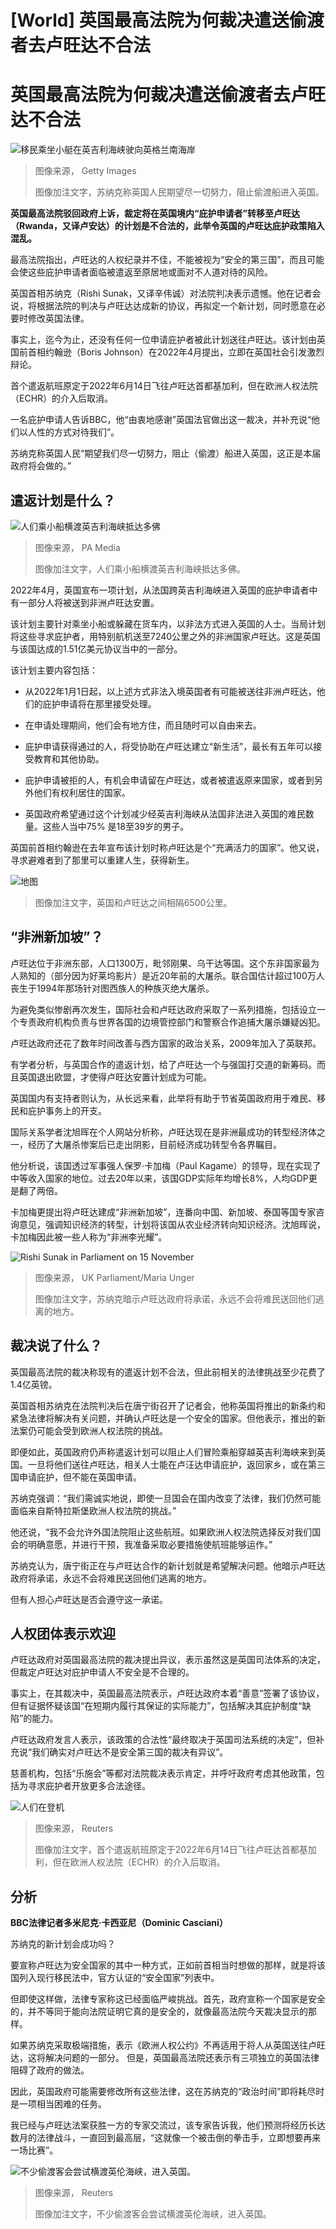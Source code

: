 # [World] 英国最高法院为何裁决遣送偷渡者去卢旺达不合法

#  英国最高法院为何裁决遣送偷渡者去卢旺达不合法


![移民乘坐小艇在英吉利海峡驶向英格兰南海岸](_127992005_migrants-index-gettyimages-1228293226.jpg)

> 图像来源，  Getty Images
>
> 图像加注文字，苏纳克称英国人民期望尽一切努力，阻止偷渡船进入英国。

**英国最高法院驳回政府上诉，裁定将在英国境内“庇护申请者”转移至卢旺达（Rwanda，又译卢安达）的计划是不合法的，此举令英国的卢旺达庇护政策陷入混乱。**

最高法院指出，卢旺达的人权纪录并不佳，不能被视为“安全的第三国”，而且可能会使这些庇护申请者面临被遣返至原居地或面对不人道对待的风险。

英国首相苏纳克（Rishi Sunak，又译辛伟诚）对法院判决表示遗憾。他在记者会说，将根据法院的判决与卢旺达达成新的协议，再拟定一个新计划，同时愿意在必要时修改英国法律。

事实上，迄今为止，还没有任何一位申请庇护者被此计划送往卢旺达。该计划由英国前首相约翰逊（Boris Johnson）在2022年4月提出，立即在英国社会引发激烈辩论。

首个遣返航班原定于2022年6月14日飞往卢旺达首都基加利，但在欧洲人权法院（ECHR）的介入后取消。

一名庇护申请人告诉BBC，他“由衷地感谢”英国法官做出这一裁决，并补充说“他们以人性的方式对待我们”。

苏纳克称英国人民“期望我们尽一切努力，阻止（偷渡）船进入英国，这正是本届政府将会做的。”

##  遣返计划是什么？

![人们乘小船横渡英吉利海峡抵达多佛](_131730627_51af01435124079f833e093ac2b262422bfe6c2642_49_1596_8981000x563.jpg)

> 图像来源，  PA Media
>
> 图像加注文字，人们乘小船横渡英吉利海峡抵达多佛。

2022年4月，英国宣布一项计划，从法国跨英吉利海峡进入英国的庇护申请者中有一部分人将被送到非洲卢旺达安置。

该计划主要针对乘坐小船或躲藏在货车内，以非法方式进入英国的人士。当局计划将这些寻求庇护者，用特别航机送至7240公里之外的非洲国家卢旺达。这是英国与该国达成的1.51亿美元协议当中的一部分。

该计划主要内容包括：

  * 从2022年1月1日起，以上述方式非法入境英国者有可能被送往非洲卢旺达，他们的庇护申请将在那里接受处理。 

  * 在申请处理期间，他们会有地方住，而且随时可以自由来去。 

  * 庇护申请获得通过的人，将受协助在卢旺达建立“新生活”，最长有五年可以接受教育和其他协助。 

  * 庇护申请被拒的人，有机会申请留在卢旺达，或者被遣返原来国家，或者到另外他们有权利居住的国家。 

  * 英国政府希望通过这个计划减少经英吉利海峡从法国非法进入英国的难民数量。这些人当中75% 是18至39岁的男子。 

英国前首相约翰逊在去年宣布该计划时称卢旺达是个“充满活力的国家”。他又说，寻求避难者到了那里可以重建人生，获得新生。

![地图](_131738278_screenshot.png)

> 图像加注文字，英国和卢旺达之间相隔6500公里。

##  “非洲新加坡”？

卢旺达位于非洲东部，人口1300万，毗邻刚果、乌干达等国。这个东非国家最为人熟知的（部分因为好莱坞影片）是近20年前的大屠杀。联合国估计超过100万人丧生于1994年那场针对图西族人的种族灭绝大屠杀。

为避免类似惨剧再次发生，国际社会和卢旺达政府采取了一系列措施，包括设立一个专责政府机构负责与世界各国的边境管控部门和警察合作追捕大屠杀嫌疑凶犯。

卢旺达政府还花了数年时间改善与西方国家的政治关系，2009年加入了英联邦。

有学者分析，与英国合作的遣返计划，给了卢旺达一个与强国打交道的新筹码。而且英国退出欧盟，才使得卢旺达安置计划成为可能。

英国国内有支持者则认为，从长远来看，此举将有助于节省英国政府用于难民、移民和庇护事务上的开支。

国际关系学者沈旭晖在个人网站分析称，卢旺达现在是非洲最成功的转型经济体之一，经历了大屠杀惨案后已走出阴影，目前经济成功转型令各界瞩目。

他分析说，该国透过军事强人保罗·卡加梅（Paul Kagame）的领导，现在实现了中等收入国家的地位。过去20年以来，该国GDP实际年均增长8%，人均GDP更是翻了两倍。

卡加梅更提出将卢旺达建成“非洲新加坡”，连番向中国、新加坡、泰国等国专家咨询意见，强调知识经济的转型，计划将该国从农业经济转向知识经济。沈旭晖说，卡加梅因此被一些人称为“非洲李光耀”。

![Rishi Sunak in Parliament on 15 November](_131733617_ukparliament_mariaunger_39629.jpg)

> 图像来源，  UK Parliament/Maria Unger
>
> 图像加注文字，苏纳克暗示卢旺达政府将承诺，永远不会将难民送回他们逃离的地方。

##  裁决说了什么？

英国最高法院的裁决称现有的遣返计划不合法，但此前相关的法律挑战至少花费了1.4亿英镑。

英国首相苏纳克在法院判决后在唐宁街召开了记者会，他称英国将推出的新条约和紧急法律将解决有关问题，并确认卢旺达是一个安全的国家。但他表示，推出的新法案仍可能会受到欧洲人权法院的挑战。

即便如此，英国政府仍声称遣返计划可以阻止人们冒险乘船穿越英吉利海峡来到英国。一旦将他们送往卢旺达，相关人士能在卢汪达申请庇护，返回家乡，或在第三国申请庇护，但不能在英国申请。

苏纳克强调：“我们需诚实地说，即使一旦国会在国内改变了法律，我们仍然可能面临来自斯特拉斯堡欧洲人权法院的挑战。”

他还说，“我不会允许外国法院阻止这些航班。如果欧洲人权法院选择反对我们国会的明确意愿，并进行干预，我准备采取必要措施使航班能够运作。”

苏纳克认为，唐宁街正在与卢旺达合作的新计划就是希望解决问题。他暗示卢旺达政府将承诺，永远不会将难民送回他们逃离的地方。

但有人担心卢旺达是否会遵守这一承诺。

##  人权团体表示欢迎

卢旺达政府对英国最高法院的裁决提出异议，表示虽然这是英国司法体系的决定，但裁定卢旺达对庇护申请人不安全是不合理的。

事实上，在其裁决中，英国最高法院表示，卢旺达政府本着“善意”签署了该协议，但有证据怀疑该国“在短期内履行其保证的实际能力”，包括解决其庇护制度“缺陷”的能力。

卢旺达政府发言人表示，该政策的合法性“最终取决于英国司法系统的决定”，但补充说“我们确实对卢旺达不是安全第三国的裁决有异议”。

慈善机构，包括“乐施会”等都对法院裁决表示肯定，并呼吁政府考虑其他政策，包括为寻求庇护者开放更多合法途径。

![人们在登机](_131727865_7bcade3f-ff1b-4ddc-a4e6-989985952e36.jpg)

> 图像来源，  Reuters
>
> 图像加注文字，首个遣返航班原定于2022年6月14日飞往卢旺达首都基加利，但在欧洲人权法院（ECHR）的介入后取消。

##  分析

**BBC法律记者多米尼克·卡西亚尼（Dominic Casciani）**

苏纳克的新计划会成功吗？

要宣称卢旺达为安全国家的其中一种方式，正如前首相当时想做的那样，就是将该国列入现行移民法中，官方认证的“安全国家”列表中。

但即使这样做，法律专家称这已经面临严峻挑战。首先，政府宣称一个国家是安全的，并不等同于能向法院证明它真的是安全的，就像最高法院今天裁决显示的那样。

如果苏纳克采取极端措施，表示《欧洲人权公约》不再适用于将人从英国送往卢旺达，这将解决问题的一部分。 但是，英国最高法院还表示有三项独立的英国法律阻碍了政府的做法。

因此，英国政府可能需要修改所有这些法律，这在苏纳克的“政治时间”即将耗尽时是一项相当困难的任务。

我已经与卢旺达法案获胜一方的专家交流过，该专家告诉我，他们预测将经历长达数月的法律战斗，一直回到最高层，“这就像一个被击倒的拳击手，立即想要再来一场比赛”。

![不少偷渡客会尝试横渡英伦海峡，进入英国。](_121788019_migrantsdinghy2.jpg)

> 图像来源，  Reuters
>
> 图像加注文字，不少偷渡客会尝试横渡英伦海峡，进入英国。


